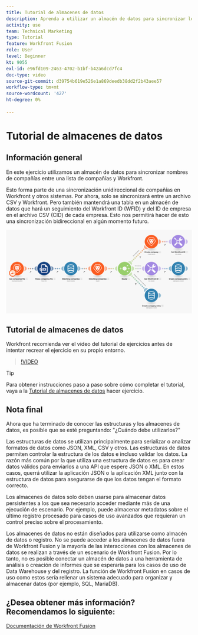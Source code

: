 ```yaml
---
title: Tutorial de almacenes de datos
description: Aprenda a utilizar un almacén de datos para sincronizar los nombres de empresa entre una lista de empresas y Workfront mediante [!DNL Adobe Workfront Fusion].
activity: use
team: Technical Marketing
type: Tutorial
feature: Workfront Fusion
role: User
level: Beginner
kt: 9055
exl-id: e96fd109-2463-4702-b1bf-b42a6dcd7fc4
doc-type: video
source-git-commit: d39754b619e526e1a869deedb38dd2f2b43aee57
workflow-type: tm+mt
source-wordcount: '427'
ht-degree: 0%

---
```


# Tutorial de almacenes de datos

## Información general

En este ejercicio utilizamos un almacén de datos para sincronizar nombres de compañías entre una lista de compañías y Workfront.

Esto forma parte de una sincronización unidireccional de compañías en Workfront y otros sistemas. Por ahora, solo se sincronizará entre un archivo CSV y Workfront. Pero también mantendrá una tabla en un almacén de datos que hará un seguimiento del Workfront ID (WFID) y del ID de empresa en el archivo CSV (CID) de cada empresa. Esto nos permitirá hacer de esto una sincronización bidireccional en algún momento futuro.

![Imagen de un escenario de Fusion](assets/data-structures-and-data-stores-2.png)

## Tutorial de almacenes de datos

Workfront recomienda ver el vídeo del tutorial de ejercicios antes de intentar recrear el ejercicio en su propio entorno.

>[!VIDEO](https://video.tv.adobe.com/v/335296/?quality=12)

>[!TIP]
>
>Para obtener instrucciones paso a paso sobre cómo completar el tutorial, vaya a la [Tutorial de almacenes de datos](https://experienceleague.adobe.com/docs/workfront-learn/tutorials-workfront/fusion/exercises/data-stores.html?lang=en) hacer ejercicio.


## Nota final

Ahora que ha terminado de conocer las estructuras y los almacenes de datos, es posible que se esté preguntando: &quot;¿Cuándo debe utilizarlos?&quot;

Las estructuras de datos se utilizan principalmente para serializar o analizar formatos de datos como JSON, XML, CSV y otros. Las estructuras de datos permiten controlar la estructura de los datos e incluso validar los datos. La razón más común por la que utiliza una estructura de datos es para crear datos válidos para enviarlos a una API que espere JSON o XML. En estos casos, querrá utilizar la aplicación JSON o la aplicación XML junto con la estructura de datos para asegurarse de que los datos tengan el formato correcto.

Los almacenes de datos solo deben usarse para almacenar datos persistentes a los que sea necesario acceder mediante más de una ejecución de escenario. Por ejemplo, puede almacenar metadatos sobre el último registro procesado para casos de uso avanzados que requieran un control preciso sobre el procesamiento.

Los almacenes de datos no están diseñados para utilizarse como almacén de datos o registro. No se puede acceder a los almacenes de datos fuera de Workfront Fusion y la mayoría de las interacciones con los almacenes de datos se realizan a través de un escenario de Workfront Fusion. Por lo tanto, no es posible conectar un almacén de datos a una herramienta de análisis o creación de informes que se esperaría para los casos de uso de Data Warehouse y del registro. La función de Workfront Fusion en casos de uso como estos sería rellenar un sistema adecuado para organizar y almacenar datos (por ejemplo, SQL, MariaDB).

## ¿Desea obtener más información? Recomendamos lo siguiente:

[Documentación de Workfront Fusion](https://experienceleague.adobe.com/docs/workfront/using/adobe-workfront-fusion/workfront-fusion-2.html?lang=en)

